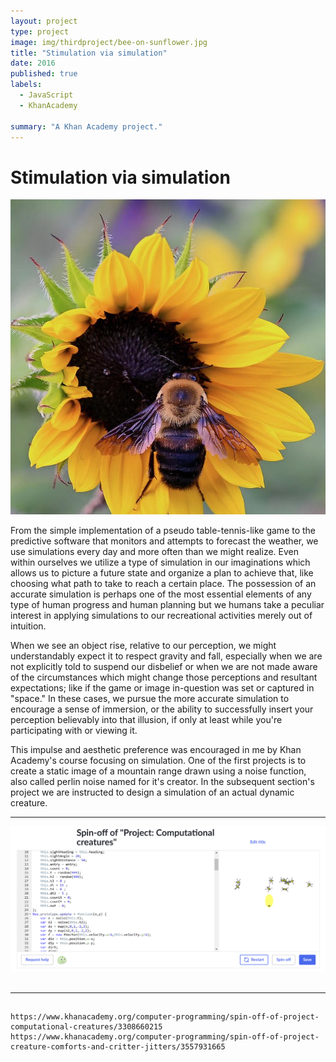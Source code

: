 ```yaml
---
layout: project
type: project
image: img/thirdproject/bee-on-sunflower.jpg
title: "Stimulation via simulation"
date: 2016
published: true
labels:
  - JavaScript
  - KhanAcademy

summary: "A Khan Academy project."
---
```

<body>
<h1>Stimulation via simulation</h1>

<img class="img-fluid" src="../img/thirdproject/bee-on-sunflower.jpg">

<p>From the simple implementation of a pseudo table-tennis-like game to the predictive software that monitors and attempts to forecast the weather, we use simulations every day and more often than we might realize.  Even within ourselves we utilize a type of simulation in our imaginations which allows us to picture a future state and organize a plan to achieve that, like choosing what path to take to reach a certain place.  The possession of an accurate simulation is perhaps one of the most essential elements of any type of human progress and human planning but we humans take a peculiar interest in applying simulations to our recreational activities merely out of intuition.</p>
  
<p>When we see an object rise, relative to our perception, we might understandably expect it to respect gravity and fall, especially when we are not explicitly told to suspend our disbelief or when we are not made aware of the circumstances which might change those perceptions and resultant expectations; like if the game or image in-question was set or captured in "space."  In these cases, we pursue the more accurate simulation to encourage a sense of immersion, or the ability to successfully insert your perception believably into that illusion, if only at least while you're participating with or viewing it.</p>
  
<p>This impulse and aesthetic preference was encouraged in me by Khan Academy's course focusing on simulation.  One of the first projects is to create a static image of a mountain range drawn using a noise function, also called perlin noise named for it's creator.  In the subsequent section's project we are instructed to design a simulation of an actual dynamic creature.</p>
  
<hr>
<img class="img-fluid" src="../img/thirdproject/compcreature.png">
<h2></h2>
  
<p></p>

<hr>
<h2></h2>


    
<p></p>

    https://www.khanacademy.org/computer-programming/spin-off-of-project-computational-creatures/3308660215
    https://www.khanacademy.org/computer-programming/spin-off-of-project-creature-comforts-and-critter-jitters/3557931665
  
</body>
